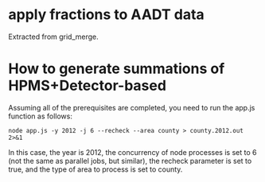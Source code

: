 # apply fractions to AADT data

Extracted from grid_merge.

# How to generate summations of HPMS+Detector-based

Assuming all of the prerequisites are completed, you need to run the
app.js function as follows:

```
node app.js -y 2012 -j 6 --recheck --area county > county.2012.out 2>&1
```

In this case, the year is 2012, the concurrency of node processes is
set to 6 (not the same as parallel jobs, but similar), the recheck
parameter is set to true, and the type of area to process is set to
county.
